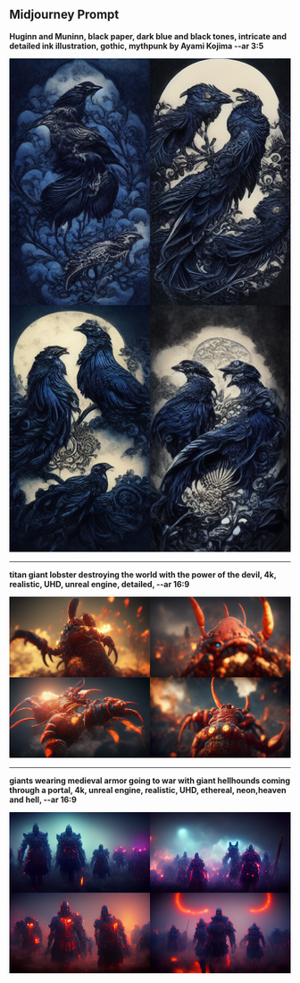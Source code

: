 ## Midjourney Prompt

**Huginn and Muninn, black paper, dark blue and black tones, intricate and detailed ink illustration, gothic, mythpunk by Ayami Kojima --ar 3:5**

![](https://github.com/Alessa0/Midjourney_Prompt_Lib/blob/main/images/Diracmus_Huginn_and_Muninn_two_ravens_black_paper_dark_blue_and_1c83131b-f921-4753-abc7-d70aa6278625.png)

---

**titan giant lobster destroying the world with the power of the devil, 4k, realistic, UHD, unreal engine, detailed,  --ar 16:9**

![](https://github.com/Alessa0/Midjourney_Prompt_Lib/blob/main/images/horniehippo_titan_giant_lobster_destroying_the_world_with_the_p_532c5241-c975-4385-8cbe-a5d878905011.png)

---

**giants wearing medieval armor going to war with giant hellhounds coming through a portal, 4k, unreal engine, realistic, UHD, ethereal, neon,heaven and hell,  --ar 16:9**

![](https://github.com/Alessa0/Midjourney_Prompt_Lib/blob/main/images/horniehippo_giants_wearing_medieval_armor_going_to_war_with_gia_b71082fe-857c-4923-9f13-5677ca926420.png)